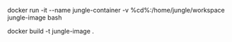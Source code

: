docker run -it --name jungle-container -v %cd%:/home/jungle/workspace jungle-image bash

docker build -t jungle-image .